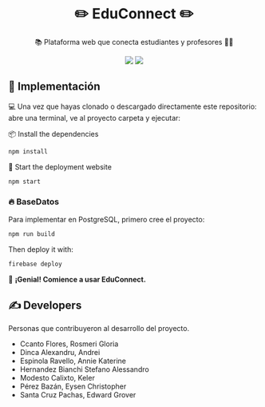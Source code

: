 <!-- <p align="center">
  <img
    src="https://asset.cloudinary.com/dkhvd9k6s/ead9ee2d34482074a86412d6ae2b4a64"
    align="center"
    width="100"
    alt="EduConnect"
    title="EduConnect"
  />
  <h1 align="center">✏️ EduConnect ✏️</h1>
</p> -->
<h1 align="center">✏️ EduConnect ✏️</h1>

<p align="center">📚 Plataforma web que conecta estudiantes y profesores 👨‍🏫</p>

<!-- Shields -->
<p align="center">
  <!-- Node -->
  <img src="https://img.shields.io/static/v1?label=NodeJS&message=v11.14.0&color=339933&logo=node.js" />
  <!-- React -->
  <img src="https://img.shields.io/static/v1?label=React&message=v16.13&color=61DAFB&logo=react" />
</p>

<!--<img
  src="./.github/screenshot.png"
  title="Screenshot of Saturn"
  alt="Screenshot of Saturn"
  align="center"
/> -->


## 🚀 Implementación
💻 Una vez que hayas clonado o descargado directamente este repositorio: abre una terminal, ve al proyecto 
carpeta y ejecutar:

📦 Install the dependencies

```bash
npm install
```
🚀 Start the deployment website
```bash
npm start
```

### 🔥 BaseDatos
Para implementar en PostgreSQL, primero cree el proyecto:
```bash
npm run build
```
Then deploy it with:
```bash
firebase deploy
```


🎉 **¡Genial! Comience a usar EduConnect.**


## ✍ Developers
Personas que contribuyeron al desarrollo del proyecto.
- Ccanto Flores, Rosmeri Gloria
- Dinca Alexandru, Andrei
- Espinola Ravello, Annie Katerine
- Hernandez Bianchi Stefano Alessandro
- Modesto Calixto, Keler
- Pérez Bazán, Eysen Christopher
- Santa Cruz Pachas, Edward Grover


